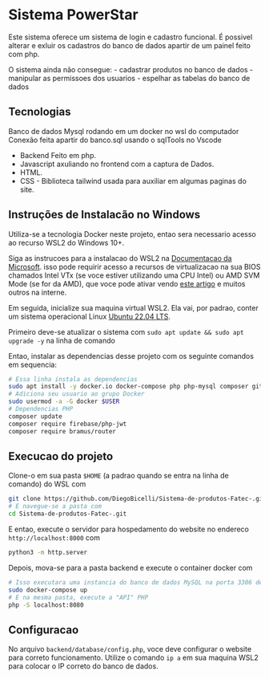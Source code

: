 # Sistema PowerStar

Este sistema oferece um sistema de login e cadastro funcional.
É possivel alterar e exluir os cadastros do banco de dados apartir de um painel feito com php.

O sistema ainda não consegue:
    - cadastrar produtos no banco de dados
    - manipular as permissoes dos usuarios
    - espelhar as tabelas do banco de dados

## Tecnologias

Banco de dados Mysql rodando em um docker no wsl do computador
Conexão feita apartir do banco.sql usando o sqlTools no Vscode

- Backend Feito em php.
- Javascript axuliando no frontend com a captura de Dados.
- HTML.
- CSS - Biblioteca tailwind usada para auxiliar em algumas paginas do site.

## Instruções de Instalacão no Windows

Utiliza-se a tecnologia Docker neste projeto, entao sera necessario acesso ao recurso WSL2 do Windows 10+.

Siga as instrucoes para a instalacao do WSL2 na [Documentacao da Microsoft](https://learn.microsoft.com/pt-br/windows/wsl/install). 
isso pode requirir acesso a recursos de virtualizacao na sua BIOS chamados 
Intel VTx (se voce estiver utilizando uma CPU Intel) ou AMD SVM Mode (se for da AMD), 
que voce pode ativar vendo [este artigo](https://www.asus.com/br/support/FAQ/1043786/) e muitos outros na interne.

Em seguida, inicialize sua maquina virtual WSL2. Ela vai, por padrao, conter um 
sistema operacional Linux [Ubuntu 22.04 LTS](https://ubuntu.com/). 

Primeiro deve-se atualizar o sistema com `sudo apt update && sudo apt upgrade -y` 
na linha de comando

Entao, instalar as dependencias desse projeto com os seguinte comandos em sequencia: 
```sh
# Essa linha instala as dependencias
sudo apt install -y docker.io docker-compose php php-mysql composer git
# Adiciona seu usuario ao grupo Docker
sudo usermod -a -G docker $USER
# Dependencias PHP
composer update
composer require firebase/php-jwt
composer require bramus/router
```

## Execucao do projeto

Clone-o em sua pasta `$HOME` (a padrao quando se entra na linha de comando) do WSL com 
```sh
git clone https://github.com/DiegoBicelli/Sistema-de-produtos-Fatec-.git
# E navegue-se a pasta com
cd Sistema-de-produtos-Fatec-.git
```

E entao, execute o servidor para hospedamento do website no endereco `http://localhost:8000` com
```sh
python3 -m http.server
```

Depois, mova-se para a pasta backend e execute o container docker com 
```sh
# Isso executara uma instancia do banco de dados MySQL na porta 3306 de sua maquina virtual
sudo docker-compose up
# E na mesma pasta, execute a "API" PHP
php -S localhost:8080
```

## Configuracao

No arquivo `backend/database/config.php`, voce deve configurar o website para 
correto funcionamento. Utilize o comando `ip a` em sua maquina WSL2 para colocar o 
IP correto do banco de dados.
